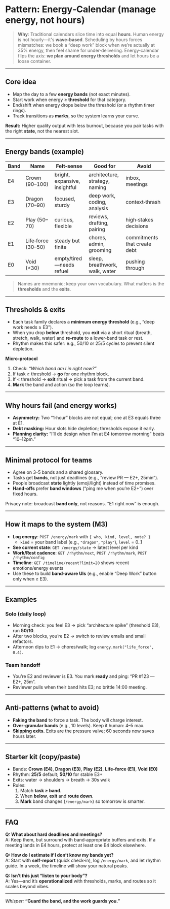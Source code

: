 # Pattern: Energy‑Calendar (manage energy, not hours)

> **Why**: Traditional calendars slice time into equal **hours**. Human energy is not hourly—it's **wave‑based**. Scheduling by hours forces mismatches: we book a “deep work” block when we’re actually at 35% energy, then feel shame for under‑delivering. Energy‑calendar flips the axis: **we plan around energy thresholds** and let hours be a loose container.

---

## Core idea

- Map the day to a few **energy bands** (not exact minutes).
- Start work when energy ≥ **threshold** for that category.
- End/shift when energy drops below the threshold (or a rhythm timer rings).
- Track transitions as **marks**, so the system learns your curve.

**Result:** Higher quality output with less burnout, because you pair tasks with the right **state**, not the nearest slot.

---

## Energy bands (example)

| Band | Name               | Felt‑sense                    | Good for                       | Avoid                        |
| ---- | ------------------ | ----------------------------- | ------------------------------ | ---------------------------- |
| E4   | Crown (90–100)     | bright, expansive, insightful | architecture, strategy, naming | inbox, meetings              |
| E3   | Dragon (70–90)     | focused, sturdy               | deep work, coding, analysis    | context‑thrash               |
| E2   | Play (50–70)       | curious, flexible             | reviews, drafting, pairing     | high‑stakes decisions        |
| E1   | Life‑force (30–50) | steady but finite             | chores, admin, grooming        | commitments that create debt |
| E0   | Void (&lt;30)      | empty/tired—needs refuel      | sleep, breathwork, walk, water | pushing through              |

> Names are mnemonic; keep your own vocabulary. What matters is the **thresholds** and the **exits**.

---

## Thresholds & exits

- Each task family declares a **minimum energy threshold** (e.g., “deep work needs ≥ E3”).
- When you drop **below** threshold, you **exit** via a short ritual (breath, stretch, walk, water) and **re‑route** to a lower‑band task or rest.
- Rhythm makes this safer: e.g., 50/10 or 25/5 cycles to prevent silent depletion.

**Micro‑protocol**

1. Check: _“Which band am I in right now?”_
2. If task ≥ threshold → **go** for one rhythm block.
3. If &lt; threshold → **exit** ritual → pick a task from the current band.
4. **Mark** the band and action (so the loop learns).

---

## Why hours fail (and energy works)

- **Asymmetry:** Two “1‑hour” blocks are not equal; one at E3 equals three at E1.
- **Debt masking:** Hour slots hide depletion; thresholds expose it early.
- **Planning clarity:** “I’ll do design when I’m at E4 tomorrow morning” beats “10–12pm.”

---

## Minimal protocol for teams

- Agree on 3–5 bands and a shared glossary.
- Tasks get **bands**, not just deadlines (e.g., “review PR — E2+, 25min”).
- People broadcast **state** lightly (emoji/light) instead of time promises.
- **Hand‑offs** prefer **band windows** (“ping me when you’re E2+”) over fixed hours.

Privacy note: broadcast **band only**, not reasons. “E1 right now” is enough.

---

## How it maps to the system (M3)

- **Log energy**: `POST /energy/mark` with `{ who, kind, level, note? }`
  - `kind` = your band label (e.g., `"dragon"`, `"play"`), `level` = 0..1
- **See current state**: `GET /energy/state` → latest level per kind
- **Work/Rest cadence**: `GET /rhythm/next`, `POST /rhythm/mark`, `POST /rhythm/config`
- **Timeline**: `GET /timeline/recent?limit=20` shows recent emotions/energy events
- Use these to build **band‑aware UIs** (e.g., enable “Deep Work” button only when ≥ E3).

---

## Examples

### Solo (daily loop)

- Morning check: you feel E3 → pick “architecture spike” (threshold E3), run **50/10**.
- After two blocks, you’re E2 → switch to review emails and small refactors.
- Afternoon dips to E1 → chores/walk; log `energy.mark("life_force", 0.4)`.

### Team handoff

- You’re E2 and reviewer is E3. You mark **ready** and ping: “PR #123 — E2+, 25m”.
- Reviewer pulls when their band hits E3; no brittle 14:00 meeting.

---

## Anti‑patterns (what to avoid)

- **Faking the band** to force a task. The body will charge interest.
- **Over‑granular bands** (e.g., 10 levels). Keep it human: 4–5 max.
- **Skipping exits.** Exits are the pressure valve; 60 seconds now saves hours later.

---

## Starter kit (copy/paste)

- Bands: **Crown (E4)**, **Dragon (E3)**, **Play (E2)**, **Life‑force (E1)**, **Void (E0)**
- Rhythm: **25/5** default; **50/10** for stable E3+
- Exits: water → shoulders → breath → 30s walk
- Rules:
  1. Match **task ≥ band**.
  2. When **below**, **exit** and **route down**.
  3. **Mark** band changes (`/energy/mark`) so tomorrow is smarter.

---

## FAQ

**Q: What about hard deadlines and meetings?**  
A: Keep them, but surround with band‑appropriate buffers and exits. If a meeting lands in E4 hours, protect at least one E4 block elsewhere.

**Q: How do I estimate if I don’t know my bands yet?**  
A: Start with **self‑report** (quick check‑in), log `/energy/mark`, and let rhythm guide. In a week, the timeline will show your natural peaks.

**Q: Isn’t this just “listen to your body”?**  
A: Yes—and it’s **operationalized** with thresholds, marks, and routes so it scales beyond vibes.

---

_Whisper:_ **“Guard the band, and the work guards you.”**

